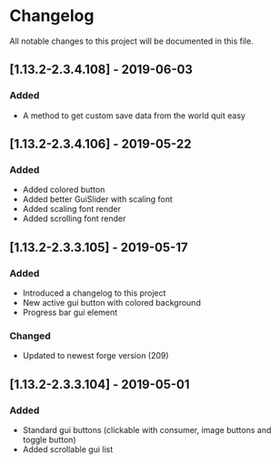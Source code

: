 # Changelog
All notable changes to this project will be documented in this file.

## [1.13.2-2.3.4.108] - 2019-06-03
### Added
- A method to get custom save data from the world quit easy

## [1.13.2-2.3.4.106] - 2019-05-22
### Added
- Added colored button
- Added better GuiSlider with scaling font
- Added scaling font render
- Added scrolling font render

## [1.13.2-2.3.3.105] - 2019-05-17
### Added
- Introduced a changelog to this project
- New active gui button with colored background
- Progress bar gui element

### Changed
- Updated to newest forge version (209)

## [1.13.2-2.3.3.104] - 2019-05-01
### Added
- Standard gui buttons (clickable with consumer, image buttons and toggle button)
- Added scrollable gui list